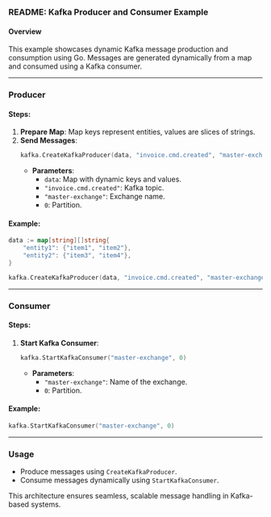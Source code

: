 ### README: Kafka Producer and Consumer Example

#### Overview
This example showcases dynamic Kafka message production and consumption using Go. Messages are generated dynamically from a map and consumed using a Kafka consumer.

---

### **Producer**
#### Steps:
1. **Prepare Map**: Map keys represent entities, values are slices of strings.
2. **Send Messages**:
   ```go
   kafka.CreateKafkaProducer(data, "invoice.cmd.created", "master-exchange", 0)
   ```
   - **Parameters**:
     - `data`: Map with dynamic keys and values.
     - `"invoice.cmd.created"`: Kafka topic.
     - `"master-exchange"`: Exchange name.
     - `0`: Partition.

#### Example:
```go
data := map[string][]string{
    "entity1": {"item1", "item2"},
    "entity2": {"item3", "item4"},
}

kafka.CreateKafkaProducer(data, "invoice.cmd.created", "master-exchange", 0)
```

---

### **Consumer**
#### Steps:
1. **Start Kafka Consumer**:
   ```go
   kafka.StartKafkaConsumer("master-exchange", 0)
   ```
   - **Parameters**:
     - `"master-exchange"`: Name of the exchange.
     - `0`: Partition.

#### Example:
```go
kafka.StartKafkaConsumer("master-exchange", 0)
```

---

### **Usage**
- Produce messages using `CreateKafkaProducer`.
- Consume messages dynamically using `StartKafkaConsumer`. 

This architecture ensures seamless, scalable message handling in Kafka-based systems.